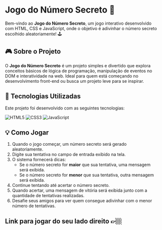 # Jogo do Número Secreto 🎲

Bem-vindo ao **Jogo do Número Secreto**, um jogo interativo desenvolvido com HTML, CSS e JavaScript, onde o objetivo é adivinhar o número secreto escolhido aleatoriamente! 🕹️

## 🎮 Sobre o Projeto

O **Jogo do Número Secreto** é um projeto simples e divertido que explora conceitos básicos de lógica de programação, manipulação de eventos no DOM e interatividade na web. Ideal para quem está começando no desenvolvimento front-end ou busca um projeto leve para se inspirar.

## 🚀 Tecnologias Utilizadas

Este projeto foi desenvolvido com as seguintes tecnologias:

![HTML5](https://img.shields.io/badge/HTML5-E34F26?style=for-the-badge&logo=html5&logoColor=white)
![CSS3](https://img.shields.io/badge/CSS3-1572B6?style=for-the-badge&logo=css3&logoColor=white)
![JavaScript](https://img.shields.io/badge/JavaScript-F7DF1E?style=for-the-badge&logo=javascript&logoColor=black)

## 💡 Como Jogar

1. Quando o jogo começar, um número secreto será gerado aleatoriamente.
2. Digite sua tentativa no campo de entrada exibido na tela.
3. O sistema fornecerá dicas:
   - Se o número secreto for **maior** que sua tentativa, uma mensagem será exibida.
   - Se o número secreto for **menor** que sua tentativa, outra mensagem será exibida.
4. Continue tentando até acertar o número secreto.
5. Quando acertar, uma mensagem de vitória será exibida junto com a quantidade de tentativas realizadas.
6. Desafie seus amigos para ver quem consegue adivinhar com o menor número de tentativas.

## Link para jogar do seu lado direito 👉🏼
